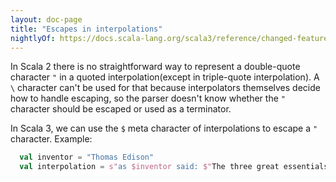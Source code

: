 ```yaml
---
layout: doc-page
title: "Escapes in interpolations"
nightlyOf: https://docs.scala-lang.org/scala3/reference/changed-features/interpolation-escapes.html
---
```


In Scala 2 there is no straightforward way to represent a double-quote character `"` in a quoted interpolation(except in triple-quote interpolation). A `\` character can't be used for that because interpolators themselves decide how to handle escaping, so the parser doesn't know whether the `"` character should be escaped or used as a terminator.

In Scala 3, we can use the `$` meta character of interpolations to escape a `"` character. Example:

```scala
  val inventor = "Thomas Edison"
  val interpolation = s"as $inventor said: $"The three great essentials to achieve anything worth while are: Hard work, Stick-to-itiveness, and Common sense.$""
```
